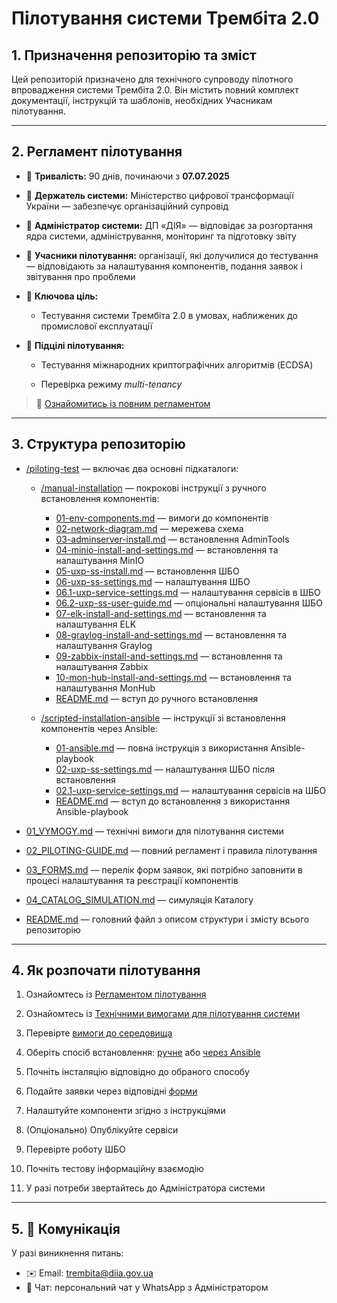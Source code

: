 # Пілотування системи Трембіта 2.0

## 1. Призначення репозиторію та зміст

Цей репозиторій призначено для технічного супроводу пілотного впровадження системи Трембіта 2.0. Він містить повний комплект документації, інструкцій та шаблонів, необхідних Учасникам пілотування.

---

## 2. Регламент пілотування

- 📅 **Тривалість:** 90 днів, починаючи з **07.07.2025**

- 👥 **Держатель системи:** Міністерство цифрової трансформації України — забезпечує організаційний супровід

- 👥 **Адміністратор системи:** ДП «ДІЯ» — відповідає за розгортання ядра системи, адміністрування, моніторинг та підготовку звіту

- 👥 **Учасники пілотування:** організації, які долучилися до тестування — відповідають за налаштування компонентів, подання заявок і звітування про проблеми

- 🎯 **Ключова ціль:**

    - Тестування системи Трембіта 2.0 в умовах, наближених до промислової експлуатації

- 🎯 **Підцілі пілотування:**

    - Тестування міжнародних криптографічних алгоритмів (ECDSA)
      
    - Перевірка режиму *multi-tenancy*

> 📖 [Ознайомитись із повним регламентом](02_PILOTING-GUIDE.md)

---

## 3. Структура репозиторію

- [/piloting-test](piloting-test) — включає два основні підкаталоги:

  - [/manual-installation](piloting-test/manual-installation) — покрокові інструкції з ручного встановлення компонентів:
  
    - [01-env-components.md](piloting-test/manual-installation/01-env-components.md) — вимоги до компонентів
    - [02-network-diagram.md](piloting-test/manual-installation/02-network-diagram.md) — мережева схема
    - [03-adminserver-install.md](piloting-test/manual-installation/03-adminserver-install.md) — встановлення AdminTools
    - [04-minio-install-and-settings.md](piloting-test/manual-installation/04-minio-install-and-settings.md) — встановлення та налаштування MinIO
    - [05-uxp-ss-install.md](piloting-test/manual-installation/05-uxp-ss-install.md) — встановлення ШБО
    - [06-uxp-ss-settings.md](piloting-test/manual-installation/06-uxp-ss-settings.md) — налаштування ШБО
    - [06.1-uxp-service-settings.md](piloting-test/manual-installation/06.1-uxp-service-settings.md) — налаштування сервісів в ШБО
    - [06.2-uxp-ss-user-guide.md](piloting-test/manual-installation/06.2-uxp-ss-user-guide.md) — опціональні налаштування ШБО  
    - [07-elk-install-and-settings.md](piloting-test/manual-installation/07-elk-install-and-settings.md) — встановлення та налаштування ELK
    - [08-graylog-install-and-settings.md](piloting-test/manual-installation/08-graylog-install-and-settings.md) — встановлення та налаштування Graylog
    - [09-zabbix-install-and-settings.md](piloting-test/manual-installation/09-zabbix-install-and-settings.md) — встановлення та налаштування Zabbix
    - [10-mon-hub-install-and-settings.md](piloting-test/manual-installation/10-mon-hub-install-and-settings.md) — встановлення та налаштування MonHub
    - [README.md](piloting-test/manual-installation/README.md) — вступ до ручного встановлення

  - [/scripted-installation-ansible](piloting-test/scripted-installation-ansible) — інструкції зі встановлення компонентів через Ansible:

    - [01-ansible.md](piloting-test/scripted-installation-ansible/01-ansible.md) — повна інструкція з використання Ansible-playbook
    - [02-uxp-ss-settings.md](piloting-test/scripted-installation-ansible/02-uxp-ss-settings.md) — налаштування ШБО після встановлення
    - [02.1-uxp-service-settings.md](piloting-test/scripted-installation-ansible/02.1-uxp-service-settings.md) — налаштування сервісів на ШБО
    - [README.md](piloting-test/scripted-installation-ansible/README.md) — вступ до встановлення з використання Ansible-playbook

- [01_VYMOGY.md](01_VYMOGY.md) — технічні вимоги для пілотування системи
- [02_PILOTING-GUIDE.md](02_PILOTING-GUIDE.md) — повний регламент і правила пілотування
- [03_FORMS.md](03_FORMS.md) — перелік форм заявок, які потрібно заповнити в процесі налаштування та реєстрації компонентів
- [04_CATALOG_SIMULATION.md](04_CATALOG_SIMULATION.md) — симуляція Каталогу
- [README.md](README.md) — головний файл з описом структури і змісту всього репозиторію

---

## 4. Як розпочати пілотування

1. Ознайомтесь із [Регламентом пілотування](02_PILOTING-GUIDE.md)

2. Ознайомтесь із [Технічними вимогами для пілотування системи](01_VYMOGY.md)

3. Перевірте [вимоги до середовища](piloting-test/manual-installation/01-env-components.md)

4. Оберіть спосіб встановлення: [ручне](piloting-test/manual-installation) або [через Ansible](piloting-test/script-installation)

5. Почніть інсталяцію відповідно до обраного способу

6. Подайте заявки через відповідні [форми](03_FORMS.md)

7. Налаштуйте компоненти згідно з інструкціями

8. (Опціонально) Опублікуйте сервіси

9. Перевірте роботу ШБО

10. Почніть тестову інформаційну взаємодію

11. У разі потреби звертайтесь до Адміністратора системи

---

## 5. 📩 Комунікація

У разі виникнення питань:

- ✉️ Email: [trembita@diia.gov.ua](mailto:trembita@diia.gov.ua)
- 💬 Чат: персональний чат у WhatsApp з Адміністратором
